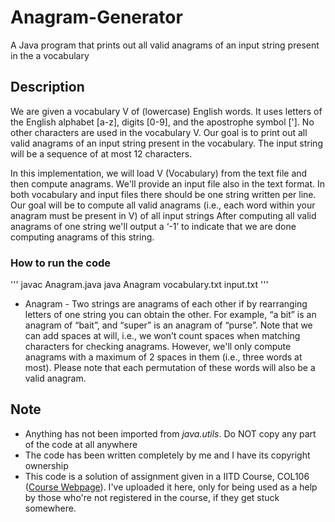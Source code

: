 # Anagram-Generator
A Java program that prints out all valid anagrams of an input string present in the a vocabulary

## Description
We are given a vocabulary V of (lowercase) English words. It uses letters of the English alphabet [a-z], digits [0-9], and the apostrophe symbol [']. No other characters are used in the vocabulary V. Our goal is to print out all valid anagrams of an input string present in the vocabulary. The input string will be a sequence of at most 12 characters.

 In this implementation, we will load V (Vocabulary) from the text file and then compute anagrams. We'll provide an input file also in the text format. In both vocabulary and input files there should be one string written per line. Our goal will be to compute all valid anagrams (i.e., each word within your anagram must be present in V) of all input strings After computing all valid anagrams of one string we'll output a ‘-1’ to indicate that we are done computing anagrams of this string.

### How to run the code
 '''
 javac Anagram.java
 java Anagram vocabulary.txt input.txt
 '''

 - Anagram - Two strings are anagrams of each other if by rearranging letters of one string you can obtain the other. For example, “a bit” is an anagram of “bait”, and “super” is an anagram of “purse”. Note that we can add spaces at will, i.e., we won’t count spaces when matching characters for checking anagrams. However, we'll only compute anagrams with a maximum of 2 spaces in them (i.e., three words at most). Please note that each permutation of these words will also be a valid anagram.

 ## Note
 - Anything has not been imported from *java.utils*. Do NOT copy any part of the code at all anywhere
 - The code has been written completely by me and I have its copyright ownership
 - This code is a solution of assignment given in a IITD Course, COL106 ([Course Webpage](https://www.cse.iitd.ac.in/~parags/teaching/col106)). I've uploaded it here, only for being used as a help by those who're not registered in the course, if they get stuck somewhere.
